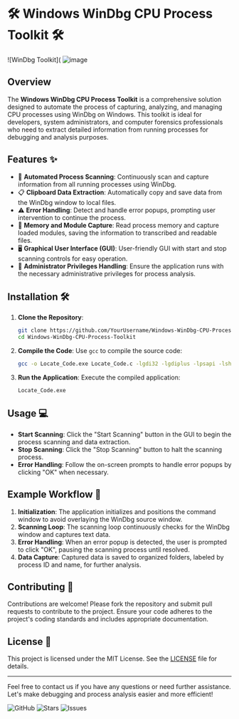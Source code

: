 # 🛠️ Windows WinDbg CPU Process Toolkit 🛠️

![WinDbg Toolkit](
![image](https://github.com/user-attachments/assets/00c8f531-a894-4cf4-922c-298a4724f11a)


## Overview
The **Windows WinDbg CPU Process Toolkit** is a comprehensive solution designed to automate the process of capturing, analyzing, and managing CPU processes using WinDbg on Windows. This toolkit is ideal for developers, system administrators, and computer forensics professionals who need to extract detailed information from running processes for debugging and analysis purposes.

## Features ✨
- 🚀 **Automated Process Scanning**: Continuously scan and capture information from all running processes using WinDbg.
- 📋 **Clipboard Data Extraction**: Automatically copy and save data from the WinDbg window to local files.
- ⚠️ **Error Handling**: Detect and handle error popups, prompting user intervention to continue the process.
- 🧠 **Memory and Module Capture**: Read process memory and capture loaded modules, saving the information to transcribed and readable files.
- 🖥️ **Graphical User Interface (GUI)**: User-friendly GUI with start and stop scanning controls for easy operation.
- 🔐 **Administrator Privileges Handling**: Ensure the application runs with the necessary administrative privileges for process analysis.

## Installation 🛠️
1. **Clone the Repository**:
    ```sh
    git clone https://github.com/YourUsername/Windows-WinDbg-CPU-Process-Toolkit.git
    cd Windows-WinDbg-CPU-Process-Toolkit
    ```

2. **Compile the Code**:
    Use `gcc` to compile the source code:
    ```sh
    gcc -o Locate_Code.exe Locate_Code.c -lgdi32 -lgdiplus -lpsapi -lshlwapi -ladvapi32 -lcomctl32
    ```

3. **Run the Application**:
    Execute the compiled application:
    ```sh
    Locate_Code.exe
    ```

## Usage 💻
- **Start Scanning**: Click the "Start Scanning" button in the GUI to begin the process scanning and data extraction.
- **Stop Scanning**: Click the "Stop Scanning" button to halt the scanning process.
- **Error Handling**: Follow the on-screen prompts to handle error popups by clicking "OK" when necessary.

## Example Workflow 📝
1. **Initialization**: The application initializes and positions the command window to avoid overlaying the WinDbg source window.
2. **Scanning Loop**: The scanning loop continuously checks for the WinDbg window and captures text data.
3. **Error Handling**: When an error popup is detected, the user is prompted to click "OK", pausing the scanning process until resolved.
4. **Data Capture**: Captured data is saved to organized folders, labeled by process ID and name, for further analysis.

## Contributing 🤝
Contributions are welcome! Please fork the repository and submit pull requests to contribute to the project. Ensure your code adheres to the project's coding standards and includes appropriate documentation.

## License 📄
This project is licensed under the MIT License. See the [LICENSE](LICENSE) file for details.

---

Feel free to contact us if you have any questions or need further assistance. Let's make debugging and process analysis easier and more efficient!

![GitHub](https://img.shields.io/github/license/YourUsername/Windows-WinDbg-CPU-Process-Toolkit)
![Stars](https://img.shields.io/github/stars/YourUsername/Windows-WinDbg-CPU-Process-Toolkit)
![Issues](https://img.shields.io/github/issues/YourUsername/Windows-WinDbg-CPU-Process-Toolkit)
